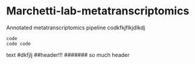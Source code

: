 # Marchetti-lab-metatranscriptomics
Annotated metatranscriptomics pipeline
codkfkjflkjdlkdj 
```
code
code code
```
text
#dkfjlj
##header!!!
####### so much header
